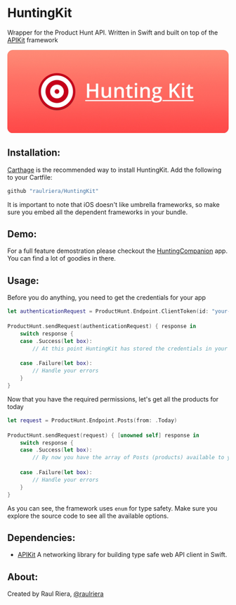 # HuntingKit
Wrapper for the Product Hunt API. Written in Swift and built on top of the [APIKit](https://github.com/ishkawa/APIKit) framework

<p align="center">
  <img src="Logo.jpg" />
</p>

## Installation:

[Carthage](https://github.com/carthage/carthage) is the recommended way to install HuntingKit. Add the following to your Cartfile:

``` ruby
github "raulriera/HuntingKit"
```

It is important to note that iOS doesn't like umbrella frameworks, so make sure you embed all the dependent frameworks in your bundle.

## Demo:

For a full feature demostration please checkout the [HuntingCompanion](https://github.com/raulriera/HuntingCompanion) app. You can find a lot of goodies in there.

## Usage:

Before you do anything, you need to get the credentials for your app

``` swift
let authenticationRequest = ProductHunt.Endpoint.ClientToken(id: "your-clientId", secret: "your-clientSecret")

ProductHunt.sendRequest(authenticationRequest) { response in
    switch response {
    case .Success(let box):
        // At this point HuntingKit has stored the credentials in your keychain, you are free to use any other endpoint available. You also have access to the `AccessToken` yourself.

    case .Failure(let box):
        // Handle your errors
    }
}
```

Now that you have the required permissions, let's get all the products for today

``` swift
let request = ProductHunt.Endpoint.Posts(from: .Today)

ProductHunt.sendRequest(request) { [unowned self] response in
    switch response {
    case .Success(let box):
        // By now you have the array of Posts (products) available to you

    case .Failure(let box):
        // Handle your errors
    }
}
```

As you can see, the framework uses `enum` for type safety. Make sure you explore the source code to see all the available options.

## Dependencies:

- [APIKit](https://github.com/ishkawa/APIKit) A networking library for building type safe web API client in Swift.

## About:
Created by Raul Riera, [@raulriera](http://twitter.com/raulriera)
